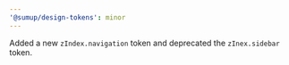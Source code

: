 ```yaml
---
'@sumup/design-tokens': minor
---
```


Added a new `zIndex.navigation` token and deprecated the `zInex.sidebar` token.
